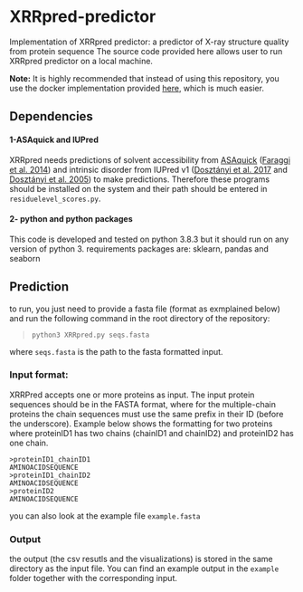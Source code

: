 # XRRpred-predictor
Implementation of XRRpred predictor: a predictor of X-ray structure quality from protein sequence
The source code provided here allows user to run XRRpred predictor on a local machine. 

**Note:** It is highly recommended that instead of using this repository, you use the docker implementation provided [here](https://github.com/sinaghadermarzi/XRRpred-docker), which is much easier. 
## Dependencies

#### 1-ASAquick and IUPred
XRRpred needs predictions of solvent accessibility from [ASAquick](http://mamiris.com/software.html) ([Faraggi et al. 2014](https://doi.org/10.1002/prot.24682)) and intrinsic disorder from IUPred v1 ([Dosztányi et al. 2017](https://onlinelibrary.wiley.com/doi/10.1002/pro.3334) and [Dosztányi et al. 2005](https://doi.org/10.1093/bioinformatics/bti541))  to make predictions. Therefore these programs should be installed on the system and their path should be entered in ``residuelevel_scores.py``. 
#### 2- python and python packages 
This code is developed and tested on python 3.8.3 but it should run on any version of python 3.
requirements packages are: sklearn, pandas and seaborn

## Prediction
to run, you just need to provide a fasta file (format as exmplained below) and run the following command in the root directory of the repository:

> ``python3 XRRpred.py seqs.fasta``

where `seqs.fasta` is the path to the fasta formatted input.

### Input format:
XRRPred accepts one or more proteins as input. The input protein sequences should be in the FASTA format, where for the multiple-chain proteins the chain sequences must use the same prefix in their ID (before the underscore). Example below shows the formatting for two proteins where proteinID1 has two chains (chainID1 and chainID2) and proteinID2 has one chain.

```
>proteinID1_chainID1
AMINOACIDSEQUENCE
>proteinID1_chainID2
AMINOACIDSEQUENCE
>proteinID2
AMINOACIDSEQUENCE
```

you can also look at the example file `example.fasta`

### Output
the output (the csv resutls and the visualizations) is stored in the same directory as the input file. You can find an example output in the `example` folder together with the corresponding input. 

